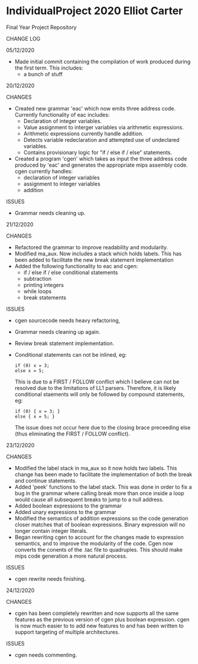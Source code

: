 # IndividualProject 2020 Elliot Carter

Final Year Project Repository

CHANGE LOG

05/12/2020
  
  - Made initial commit containing the compilation of work produced
    during the first term. This includes:
    - a bunch of stuff

20/12/2020

CHANGES

  - Created new grammar 'eac' which now emits three address code.
    Currently functionality of eac includes:
    - Declaration of integer variables.
    - Value assignment to interger variables via arithmetic expressions.
    - Arithmetic expressions currently handle addition.
    - Detects variable redeclaration and attempted use of undeclared variables.
    - Contains provisionary logic for "if / else if / else" statements.
  - Created a program 'cgen' which takes as input the three address code produced
    by 'eac' and generates the appropriate mips assembly code. cgen currently
    handles:
      - declaration of integer variables
      - assignment to integer variables
      - addition
      
ISSUES

  - Grammar needs cleaning up.
        
21/12/2020

CHANGES

  - Refactored the grammar to improve readability and modularity.
  - Modified ma_aux. Now includes a stack which holds labels. This
    has been added to facilitate the new break statement implementation
  - Added the following functionality to eac and cgen:
    - if / else if / else conditional statements
    - subtraction
    - printing integers
    - while loops
    - break statements
      
ISSUES

  - cgen sourcecode needs heavy refactoring,
  - Grammar needs cleaning up again.
  - Review break statement implementation.
  - Conditional statements can not be inlined, eg:
      
        if (0) x = 3;
        else x = 5;
      
     This is due to a FIRST / FOLLOW conflict which I believe
     can not be resolved due to the limitations of LL1 parsers.
     Therefore, it is likely conditional staements will only be
     followed by compound statements, eg:
     
        if (0) { x = 3; }
        else { x = 5; }
     
     The issue does not occur here due to the closing brace preceeding 
     else (thus eliminating the FIRST / FOLLOW conflict).

     
23/12/2020

CHANGES

  - Modified the label stack in ma_aux so it now holds two labels.
    This change has been made to facilitate the implementation of
    both the break and continue statements.
  - Added 'peek' functions to the label stack. This was done in order 
    to fix a bug in the grammar where calling break more than once inside 
    a loop would cause all subsequent breaks to jump to a null address.
  - Added boolean expressions to the grammar
  - Added unary expressions to the grammar
  - Modified the semantics of addition expressions so the code generation 
    closer matches that of boolean expressions. Binary expression will no
    longer contain integer literals.
  - Began rewriting cgen to account for the changes made to expression
    semantics, and to improve the modularity of the code. Cgen now converts
    the conents of the .tac file to quadruples. This should make mips code
    generation a more natural process. 
      
ISSUES

  - cgen rewrite needs finishing.
  
24/12/2020

CHANGES

  - cgen has been completely rewritten and now supports all the same features 
    as the previous version of cgen plus boolean expression. cgen is now much
    easier to to add new features to and has been written to support targeting
    of multiple architectures.
      
ISSUES

  - cgen needs commenting.
    
    
 
 
    
